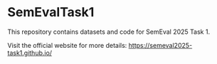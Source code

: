 # SemEvalTask1

This repository contains datasets and code for SemEval 2025 Task 1.

Visit the official website for more details: https://semeval2025-task1.github.io/
